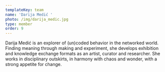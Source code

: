 ```yaml
---
templateKey: team
name: 'Darija Medić '
photo: /img/darija_medic.jpg
type: member
order: 9
---
```

Darija Medić is an explorer of (un)coded behavior in the networked world. Finding meaning through making and experiment, she develops exhibition and knowledge exchange formats as an artist, curator and researcher. She works in disciplinary outskirts, in harmony with chaos and wonder, with a strong appetite for change.
